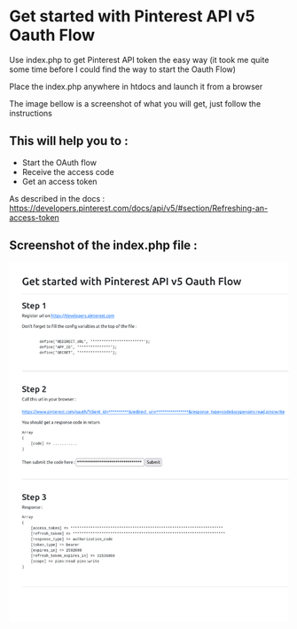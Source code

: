 # Get started with Pinterest API v5 Oauth Flow

Use index.php to get Pinterest API token the easy way (it took me quite some time before I could find the way to start the Oauth Flow)

Place the index.php anywhere in htdocs and launch it from a browser

The image bellow is a screenshot of what you will get, just follow the instructions

## This will help you to :

- Start the OAuth flow
- Receive the access code
- Get an access token

As described in the docs :
https://developers.pinterest.com/docs/api/v5/#section/Refreshing-an-access-token

## Screenshot of the index.php file :


![Capture du 2021-04-01 13-13-49](https://raw.githubusercontent.com/antoinebaron/utils/main/get_started_with_pinterest_api/screenshot.png)
